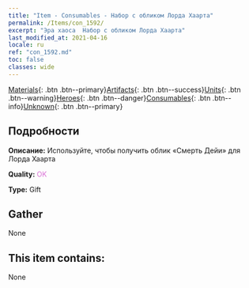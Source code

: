```yaml
---
title: "Item - Consumables - Набор с обликом Лорда Хаарта"
permalink: /Items/con_1592/
excerpt: "Эра хаоса  Набор с обликом Лорда Хаарта"
last_modified_at: 2021-04-16
locale: ru
ref: "con_1592.md"
toc: false
classes: wide
---
```

 [Materials](/ru/Items/){: .btn .btn--primary}[Artifacts](/ru/Items/Artifacts/){: .btn .btn--success}[Units](/ru/Items/Units/){: .btn .btn--warning}[Heroes](/ru/Items/Heroes/){: .btn .btn--danger}[Consumables](/ru/Items/Consumables/){: .btn .btn--info}[Unknown](/ru/Items/Unknown/){: .btn .btn--primary}

## Подробности
 **Описание:** Используйте, чтобы получить облик «Смерть Дейи» для Лорда Хаарта

 **Quality:** <span style="color: #DA70D6">OK</span>

 **Type:** Gift

## Gather

  None

## This item contains:

  None

